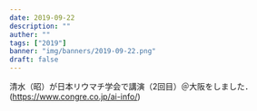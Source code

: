 ```yaml
---
date: 2019-09-22
description: ""
auther: ""
tags: ["2019"]
banner: "img/banners/2019-09-22.png"
draft: false
---
```


清水（昭）が日本リウマチ学会で講演（2回目）＠大阪をしました．(https://www.congre.co.jp/ai-info/)

<!--more-->
